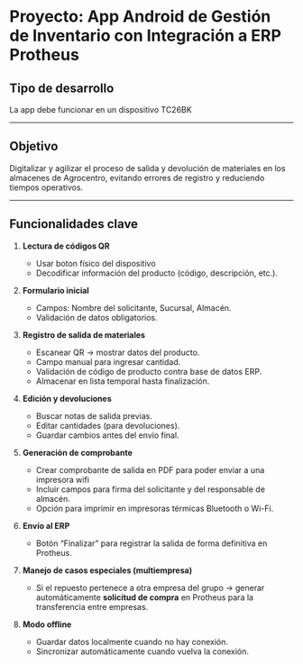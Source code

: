 # Proyecto: App Android de Gestión de Inventario con Integración a ERP Protheus

## Tipo de desarrollo
La app debe funcionar en un dispositivo TC26BK

---

## Objetivo
Digitalizar y agilizar el proceso de salida y devolución de materiales en los almacenes de Agrocentro, evitando errores de registro y reduciendo tiempos operativos.

---

## Funcionalidades clave

1. **Lectura de códigos QR**
   - Usar boton físico del dispositivo 
   - Decodificar información del producto (código, descripción, etc.).
   
2. **Formulario inicial**
   - Campos: Nombre del solicitante, Sucursal, Almacén.
   - Validación de datos obligatorios.

3. **Registro de salida de materiales**
   - Escanear QR → mostrar datos del producto.
   - Campo manual para ingresar cantidad.
   - Validación de código de producto contra base de datos ERP.
   - Almacenar en lista temporal hasta finalización.

4. **Edición y devoluciones**
   - Buscar notas de salida previas.
   - Editar cantidades (para devoluciones).
   - Guardar cambios antes del envío final.

5. **Generación de comprobante**
   - Crear comprobante de salida en PDF para poder enviar a una impresora wifi
   - Incluir campos para firma del solicitante y del responsable de almacén.
   - Opción para imprimir en impresoras térmicas Bluetooth o Wi-Fi.

6. **Envío al ERP**
   - Botón “Finalizar” para registrar la salida de forma definitiva en Protheus.

7. **Manejo de casos especiales (multiempresa)**
   - Si el repuesto pertenece a otra empresa del grupo → generar automáticamente **solicitud de compra** en Protheus para la transferencia entre empresas.

8. **Modo offline**
   - Guardar datos localmente cuando no hay conexión.
   - Sincronizar automáticamente cuando vuelva la conexión.
